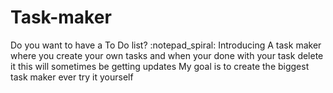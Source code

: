 # Task-maker
Do you want to have a To Do list? :notepad_spiral: Introducing A task maker where you create your own tasks and when your done with your task delete it this will sometimes be getting updates My goal is to create the biggest task maker ever try it yourself
